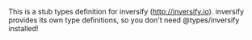 This is a stub types definition for inversify (http://inversify.io).
inversify provides its own type definitions, so you don't need @types/inversify installed!